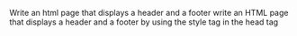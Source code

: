 Write an html page that displays a header and a footer
write an HTML page that displays a header and a footer by using the style tag in the head tag
